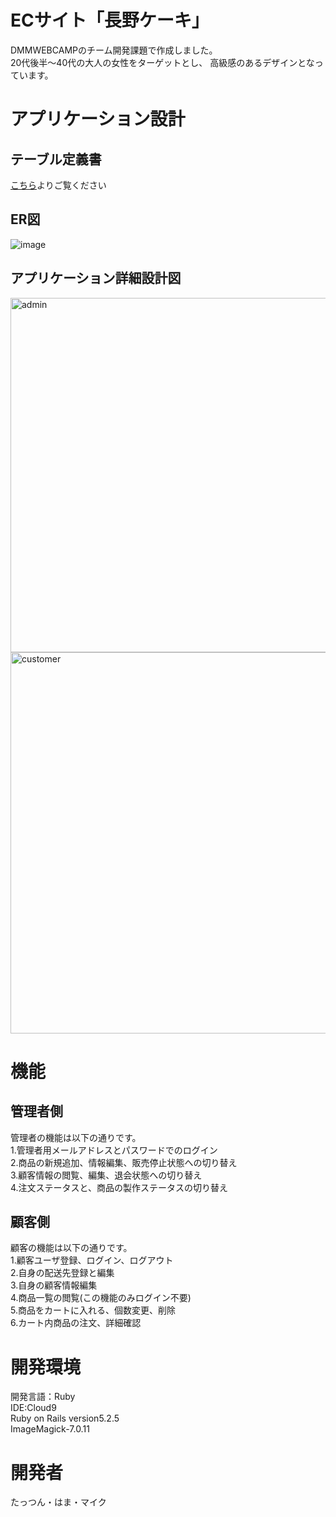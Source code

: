 #  ECサイト「長野ケーキ」

DMMWEBCAMPのチーム開発課題で作成しました。  
20代後半〜40代の大人の女性をターゲットとし、
高級感のあるデザインとなっています。

# アプリケーション設計
## テーブル定義書
[こちら](https://docs.google.com/spreadsheets/d/1O7NMBC0LyCQ3NQarhvakCtur5A0rcf-RoBIvrxzBXkM/edit?usp=sharing)よりご覧ください

## ER図
![image](https://user-images.githubusercontent.com/78312000/119122111-229d5200-ba69-11eb-8722-119ac1c7e103.png)

## アプリケーション詳細設計図

<img width="567" alt="admin" src="https://user-images.githubusercontent.com/78312000/119119428-254a7800-ba66-11eb-938e-21dad4855472.png">

<img width="610" alt="customer" src="https://user-images.githubusercontent.com/78312000/119121828-d7833f00-ba68-11eb-93c9-a7b4925e9281.png">

# 機能
## 管理者側

管理者の機能は以下の通りです。  
1.管理者用メールアドレスとパスワードでのログイン  
2.商品の新規追加、情報編集、販売停止状態への切り替え  
3.顧客情報の閲覧、編集、退会状態への切り替え  
4.注文ステータスと、商品の製作ステータスの切り替え

## 顧客側

顧客の機能は以下の通りです。  
1.顧客ユーザ登録、ログイン、ログアウト  
2.自身の配送先登録と編集  
3.自身の顧客情報編集  
4.商品一覧の閲覧(この機能のみログイン不要)  
5.商品をカートに入れる、個数変更、削除  
6.カート内商品の注文、詳細確認

# 開発環境

開発言語：Ruby  
IDE:Cloud9  
Ruby on Rails version5.2.5  
ImageMagick-7.0.11

# 開発者

たっつん・はま・マイク

